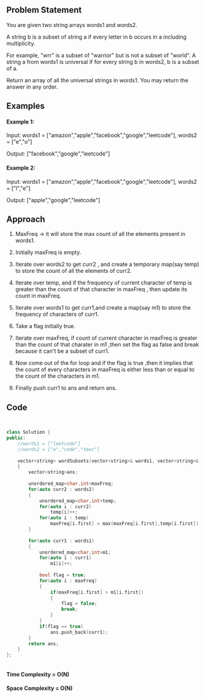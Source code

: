 ## Problem Statement

You are given two string arrays words1 and words2.

A string b is a subset of string a if every letter in b occurs in a including multiplicity.

For example, "wrr" is a subset of "warrior" but is not a subset of "world".
A string a from words1 is universal if for every string b in words2, b is a subset of a.

Return an array of all the universal strings in words1. You may return the answer in any order.

 
 ## Examples

#### Example 1:

Input: words1 = ["amazon","apple","facebook","google","leetcode"], words2 = ["e","o"]

Output: ["facebook","google","leetcode"]

#### Example 2:

Input: words1 = ["amazon","apple","facebook","google","leetcode"], words2 = ["l","e"]

Output: ["apple","google","leetcode"]


## Approach

1. MaxFreq -> it will store the max count of all the elements present in words1.

2. Initially maxFreq is empty.

3. Iterate over words2 to get curr2 , and create a temporary map(say temp) to store the count of all the elements of curr2.

4. Iterate over temp, and if the frequency of current character of temp is greater than the count of that character in maxFreq , then update its count in maxFreq.

5. Iterate over words1 to get curr1,and create a map(say m1) to store the frequency of characters of curr1.

6. Take a flag initially true.

7. Iterate over maxFreq, if count of current character in maxFreq is greater than the count of that charater in m1 ,then set the flag as false and break because it can't be a subset of curr1.

8. Now come out of the for loop and if the flag is true ,then it implies that the count of every characters in maxFreq is either less than or equal to the count of the characters in m1.

9. Finally push curr1 to ans and return ans.


## Code

```cpp


class Solution {
public:
    //words1 = ["leetcode"]
    //words2 = ["e","code","teec"]
    
    vector<string> wordSubsets(vector<string>& words1, vector<string>& words2) 
    {
        vector<string>ans;
        
        unordered_map<char,int>maxFreq;
        for(auto curr2 : words2)
        {
            unordered_map<char,int>temp;
            for(auto i : curr2)
                temp[i]++;
            for(auto i : temp)
                maxFreq[i.first] = max(maxFreq[i.first],temp[i.first]);
        }
        
        for(auto curr1 : words1)
        {
            unordered_map<char,int>m1;
            for(auto i : curr1)
                m1[i]++;
            
            bool flag = true; 
            for(auto i : maxFreq)
            {
                if(maxFreq[i.first] > m1[i.first])
                {
                    flag = false;
                    break;
                }
            }
            if(flag == true)
                ans.push_back(curr1);
        }
        return ans;
    }
};



```


#### Time Complexity = O(N)

#### Space Complexity = O(N)
